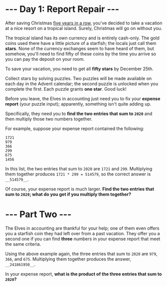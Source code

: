 # --- Day 1: Report Repair ---
After saving Christmas [five years in a row](/events), you've decided to take a vacation at a nice resort on a tropical
island. Surely, Christmas will go on without you.

The tropical island has its own currency and is entirely cash-only.  The gold coins used there have a little picture of
a starfish; the locals just call them __stars__. None of the currency exchanges seem to have heard of them, but somehow,
you'll need to find fifty of these coins by the time you arrive so you can pay the deposit on your room.

To save your vacation, you need to get all __fifty stars__ by December 25th.

Collect stars by solving puzzles.  Two puzzles will be made available on each day in the Advent calendar; the second
puzzle is unlocked when you complete the first.  Each puzzle grants __one star__. Good luck!

Before you leave, the Elves in accounting just need you to fix your __expense report__ (your puzzle input); apparently,
something isn't quite adding up.

Specifically, they need you to __find the two entries that sum to ```2020```__ and then multiply those two numbers
together.

For example, suppose your expense report contained the following:

```
1721
979
366
299
675
1456
```
In this list, the two entries that sum to ```2020``` are ```1721``` and ```299```. Multiplying them together produces
```1721 * 299 = 514579```, so the correct answer is ```__514579__```.

Of course, your expense report is much larger. __Find the two entries that sum to ```2020```; what do you get if you
multiply them together?__

# --- Part Two ---
The Elves in accounting are thankful for your help; one of them even offers you a starfish coin they had left over from
a past vacation. They offer you a second one if you can find __three__ numbers in your expense report that meet the same
criteria.

Using the above example again, the three entries that sum to ```2020``` are ```979```, ```366```, and ```675```.
Multiplying them together produces the answer, ```__241861950__```.

In your expense report, __what is the product of the three entries that sum to ```2020```?__
